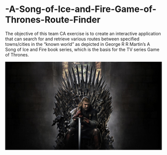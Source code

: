 # -A-Song-of-Ice-and-Fire-Game-of-Thrones-Route-Finder
The objective of this team CA exercise is to create an interactive application that can search for and retrieve various routes between specified towns/cities in the “known world” as depicted in George R R Martin’s A Song of Ice and Fire book series, which is the basis for the TV series Game of Thrones.

<img src="IMG/GOT%20Iron%20throne.jpeg" width="900">
